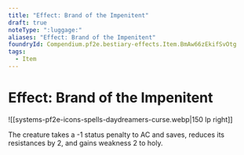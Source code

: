 ```yaml
---
title: "Effect: Brand of the Impenitent"
draft: true
noteType: ":luggage:"
aliases: "Effect: Brand of the Impenitent"
foundryId: Compendium.pf2e.bestiary-effects.Item.BmAw66zEkifSvOtg
tags:
  - Item
---
```


# Effect: Brand of the Impenitent
![[systems-pf2e-icons-spells-daydreamers-curse.webp|150 lp right]]

The creature takes a -1 status penalty to AC and saves, reduces its resistances by 2, and gains weakness 2 to holy.
